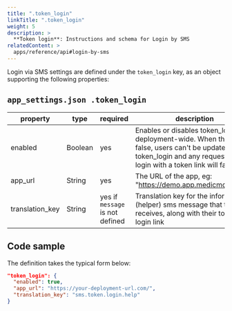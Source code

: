 ```yaml
---
title: ".token_login"
linkTitle: ".token_login"
weight: 5
description: >
  **Token login**: Instructions and schema for Login by SMS
relatedContent: >
  apps/reference/api#login-by-sms
---
```


Login via SMS settings are defined under the `token_login` key, as an object supporting the following properties:
## `app_settings.json .token_login`
| property         | type | required       | description                                                                                                                                                                              |
|------------------|------|---------------|------------------------------------------------------------------------------------------------------------------------------------------------------------------------------------------|
| enabled | Boolean | yes | Enables or disables token_login deployment-wide. When this is false, users can't be updated to use token_login and any requests to login with a token link will fail.  |
| app_url | String | yes | The URL of the app, eg: "https://demo.app.medicmobile.org" |
| translation_key | String | yes if `message` is not defined | Translation key for the information (helper) sms message that the user receives, along with their token-login link |

## Code sample

The definition takes the typical form below:

```json
"token_login": {
  "enabled": true,
  "app_url": "https://your-deployment-url.com/",
  "translation_key": "sms.token.login.help"
}
```

